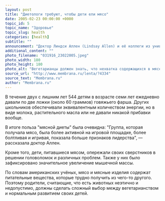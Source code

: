 ```yaml
---
layout: post
title: "Диетологи требуют, чтобы дети ели мясо"
date: 2005-02-23 00:00:00 +0000
topic_id: 5
topic_name: "Здоровье"
topic_slug: health
categories: [health]
subtitle: ""
announcement: "Доктор Линдси Аллен (Lindsay Allen) и её коллеги из университета Калифорнии в Дэвисе (UC Davis) провели двухлетнее исследование с участием кенийских школьников и пришли к выводу, что мясо — жизненно необходимая питательного рациона ребёнка. Без мяса дети \"получаются\" меньше ростом, слабее и физически, и в интеллектуальном плане."
additional_content: ""
photo_filename: "031916_23022005.jpeg"
photo_width: 180
photo_height: 180
photo_alt: "Вегетарианцы должен знать, что нехватка содержащихся в мясе питательных веществ может затронуть развитие ребёнка (фото с сайта nature.com)"
source_url: "http://www.membrana.ru/lenta/?4334"
source_text: "Membrana.ru"
author: "Membrana.ru"
---
```

В течение двух с лишним лет 544 детям в возрасте семи лет ежедневно давали по две ложки (около 60 граммов) говяжьего фарша. Других школьников обеспечивали эквивалентным количеством энергии, но в виде молока, растительного масла или не давали никакой прибавки вообще.

В итоге польза "мясной диеты" была очевидна: "Группа, которая получала мясо, была более активной на игровой площадке, более болтливая и игривая, показала больше признаков лидерства", — рассказала доктор Аллен.

Кроме того, дети, питавшиеся мясом, опережали своих сверстников в решении головоломок и различных проблем. Также у них было зафиксировано значительное увеличение мышечной массы.

По словам американских учёных, мясо и мясные изделия содержат питательные вещества, которые трудно получить из чего-то другого. Поэтому родители, считающие, что есть животных неэтично и недопустимо, должны сделать сложный выбор между вегетарианством и нормальным развитием своих детей.
